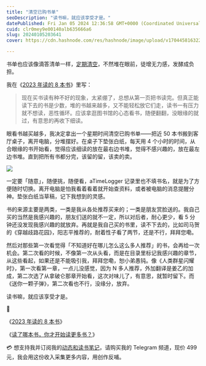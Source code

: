 ```yaml
---
title: "清空已购书单"
seoDescription: "读书嘛，就应该享受才是。"
datePublished: Fri Jan 05 2024 12:36:58 GMT+0000 (Coordinated Universal Time)
cuid: clr0mey9e00140alb635666a6
slug: 20240105203641
cover: https://cdn.hashnode.com/res/hashnode/image/upload/v1704458163227/f5e58a88-af42-4d14-b8a2-5755742f1f02.jpeg

---
```


书单也应该像滴答清单一样，[定期清空](https://mp.weixin.qq.com/s?__biz=MzI3MzU5MDA1OQ==&mid=2247488324&idx=1&sn=871a3cc8a6f0df70278325d8e5974359&chksm=eb21a100dc56281671841d5f1166673c8e09d8a3cea0c679f78421825401e5f4cada3e4b28a8#)，不然堆在眼前，徒增无力感，发酵成负担。

我在《[2023 年读的 8 本书](https://mp.weixin.qq.com/s?__biz=MzI3MzU5MDA1OQ==&mid=2247488224&idx=1&sn=b569ebc1717fb407690902455778be05&chksm=eb21a0a4dc5629b2937dc9b6237e5ae980e07c4bb0c63e705cd3e91c714aa0b53622259b7593#)》里写：

> 现在买书读有种不好的现象，太紧绷了，总想从第一页把书读完。但真正能读下去的书是少数，堆的书越来越多，又不能轻松放它们走，读书一有压力就不想读，恶性循环。应该拿逛图书馆的心态看书，随便翻翻，没眼缘的就过，有意思的再收下细读。

眼看书越买越多，我决定拿出一个星期时间清空已购书单——把近 50 本书搬到客厅桌子，离开电脑，分堆摆好。在桌子下垫张白纸，每天用 4 个小时的时间，从合眼缘的书开始看，觉得应该细读的放在最右边书堆，觉得不感兴趣的，放在最左边书堆。直到把所有书都分完，该留的留，该卖的卖。

![](url)

一定要「随意」，随便挑，随便看，aTimeLogger 记录里也不填书名，就是为了方便随时切换。离开电脑是怕我看着看着就开始查资料，或者被电脑的消息提醒分神。垫张白纸当草稿，记下我想到的灵感。

书的来源主要是两类，一类是我从各处推荐买来的；一类是朋友赏脸送的。我自己买的当然是我感兴趣的，朋友们送的就不一定，所以对后者，耐心更少，看 5 分钟还没发现我感兴趣的就放弃。再就是我自己买的书里，读不下去的，比如司马贺的《穿越歧路花园》，阳志平推荐的，耐着性子看了两节，还是不行，拜拜您嘞。

然后对那些第一次看觉得「不知道好在哪儿怎么这么多人推荐」的书，会再给一次机会。第二次看的时候，不像第一次从头看，而是在目录里标记我感兴趣的章节，从这些看起，如果还是不能吸引我，拜拜您嘞，恕小弟愚钝。像《人类群星闪耀时》，第一次看第一章，一点儿没感觉，因为 N 多人推荐，外加翻译是姜乙的加成，第二次选了从拿破仑那章开始看，这次对味儿了，有意思，就暂时留下。而《送你一颗子弹》，第二次看也不行，没缘分，放弃。

读书嘛，就应该享受才是。

🔗

《[2023 年读的 8 本书](https://mp.weixin.qq.com/s?__biz=MzI3MzU5MDA1OQ==&mid=2247488224&idx=1&sn=b569ebc1717fb407690902455778be05&chksm=eb21a0a4dc5629b2937dc9b6237e5ae980e07c4bb0c63e705cd3e91c714aa0b53622259b7593#)》

《[读了哪本书，你才开始读更多书？](https://mp.weixin.qq.com/s?__biz=MzI3MzU5MDA1OQ==&mid=2247485347&idx=1&sn=14b8042d79c97171d8c02034800a961b&chksm=eb21b5e7dc563cf181f2c2d70235eb322b615a31aa91a0671db913cea55564f5b45bcdde9c2f#)》

💳 想支持我并订阅我的[动态和读书笔记](https://mp.weixin.qq.com/s/A_yK10ktL8Nl7RzsnGwzEg)，请购买我的 Telegram 频道，现价 499 元，我会用这份收入采集更多内容，用创作反哺。